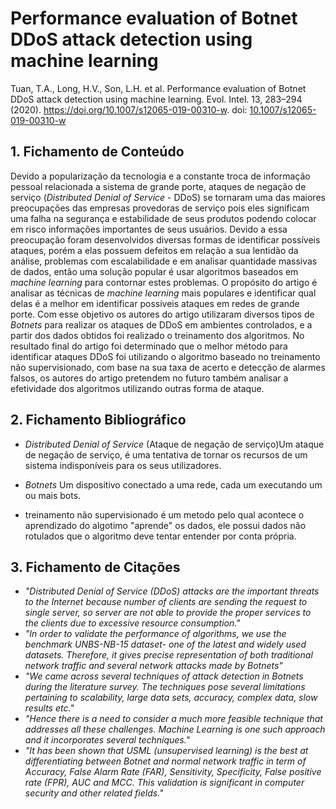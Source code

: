 # Performance evaluation of Botnet DDoS attack detection using machine learning

Tuan, T.A., Long, H.V., Son, L.H. et al. Performance evaluation of Botnet DDoS attack detection using machine learning. Evol. Intel. 13, 283–294 (2020). https://doi.org/10.1007/s12065-019-00310-w. doi: [10.1007/s12065-019-00310-w](https://doi.org/10.1007/s12065-019-00310-w)

## 1. Fichamento de Conteúdo

Devido a popularização da tecnologia e a constante troca de informação pessoal relacionada a sistema de grande porte, ataques de negação de serviço (_Distributed Denial of Service_ - DDoS) se tornaram uma das maiores preocupações das empresas provedoras de serviço pois eles significam uma falha na segurança e estabilidade de seus produtos podendo colocar em risco informações importantes de seus usuários. Devido a essa preocupação foram desenvolvidos diversas formas de identificar possíveis ataques, porém a elas possuem defeitos em relação a sua lentidão da análise, problemas com escalabilidade e em analisar quantidade massivas de dados, então uma solução popular é usar algoritmos baseados em _machine learning_ para contornar estes problemas. O propósito do artigo é analisar as técnicas de _machine learning_ mais populares e identificar qual delas é a melhor em identificar possíveis ataques em redes de grande porte. Com esse objetivo os autores do artigo utilizaram diversos tipos de _Botnets_ para realizar os ataques de DDoS em ambientes controlados, e a partir dos dados obtidos foi realizado o treinamento dos algoritmos. No resultado final do artigo foi determinado que o melhor método para identificar ataques DDoS foi utilizando o algoritmo baseado no treinamento não supervisionado, com base na sua taxa de acerto e detecção de alarmes falsos, os autores do artigo pretendem no futuro também analisar a efetividade dos algoritmos utilizando outras forma de ataque.

## 2. Fichamento Bibliográfico

- _Distributed Denial of Service_ (Ataque de negação de serviço)Um ataque de negação de serviço, é uma tentativa de tornar os recursos de um sistema indisponíveis para os seus utilizadores.

- _Botnets_ Um dispositivo conectado a uma rede, cada um executando um ou mais bots.

- treinamento não supervisionado é um metodo pelo qual acontece o aprendizado do algotimo "aprende" os dados, ele possui dados não rotulados que o algoritmo deve tentar entender por conta própria.

## 3. Fichamento de Citações

- _"Distributed Denial of Service (DDoS) attacks are the important threats to the Internet because number of clients are sending the request to single server, so server are not able to provide the proper services to the clients due to excessive resource consumption."_
- _"In order to validate the performance of algorithms, we use the benchmark UNBS-NB-15 dataset- one of the latest and widely used datasets. Therefore, it gives precise representation of both traditional network traffic and several network attacks made by Botnets"_
- _"We came across several techniques of attack detection in Botnets during the literature survey. The techniques pose several limitations pertaining to scalability, large data sets, accuracy, complex data, slow results etc."_
- _"Hence there is a need to consider a much more feasible technique that addresses all these challenges. Machine Learning is one such approach and it incorporates several techniques."_
- _"It has been shown that USML (unsupervised learning) is the best at differentiating between Botnet and normal network traffic in term of Accuracy, False Alarm Rate (FAR), Sensitivity, Specificity, False positive rate (FPR), AUC and MCC. This validation is significant in computer security and other related fields."_
